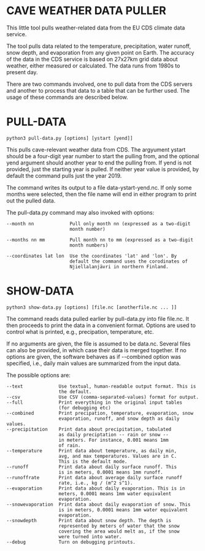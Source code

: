 
# CAVE WEATHER DATA PULLER

This little tool pulls weather-related data from the EU CDS climate data service.

The tool pulls data related to the temperature, precipitation, water runoff, snow depth,
and evaporation from any given point on Earth. The accuracy of the data in the CDS service
is based on 27x27km grid data about weather, either measured or calculated. The data runs
from 1980s to present day.

There are two commands involved, one to pull data from the CDS servers
and another to process that data to a table that can be further
used. The usage of these commands are described below.

# PULL-DATA



    python3 pull-data.py [options] [ystart [yend]]

This pulls cave-relevant weather data from CDS. The argyument ystart
should be a four-digit year number to start the pulling from, and
the optional yend argument should another year to end the pulling
from. If yend is not provided, just the starting year is pulled. If
neither year value is provided, by default the command pulls just
the year 2019.

The command writes its output to a file data-ystart-yend.nc. If only
some months were selected, then the file name will end in either
program to print out the pulled data.

The pull-data.py command may also invoked with options:

    --month nn             Pull only month nn (expressed as a two-digit
                           month number)

    --months nn mm         Pull month nn to mm (expressed as a two-digit
                           month numbers)

    --coordinates lat lon  Use the coordinates 'lat' and 'lon'. By 
                           default the command uses the corodinates of
                           Njiellalanjävri in northern Finland.


# SHOW-DATA



    python3 show-data.py [options] [file.nc [anotherfile.nc ... ]]

The command reads data pulled earlier by pull-data.py into file file.nc.
It then proceeds to print the data in a convenient format. Options
are used to control what is printed, e.g., precipation, temperature, etc.

If no arguments are given, the file is assumed to be
data.nc. Several files can also be provided, in which case their
data is merged together. If no options are given, the software
behaves as if --combined option was specified, i.e., daily main
values are summarized from the input data.

The possible options are:

    --text             Use textual, human-readable output format. This is
                       the default.
    --csv              Use CSV (comma-separated-values) format for output.
    --full             Print everything in the original input tables
                       (for debugging etc)
    --combined         Print precipation, temperature, evaporation, snow
                       evaporation, runoff, and snow depth as daily values.
    --precipitation    Print data about precipitation, tabulated
                       as daily preciptation -- rain or snow --
                       in meters. For instance, 0.001 means 1mm
                       of rain.
    --temperature      Print data about temperature, as daily min,
                       avg, and max temperatures. Values are in C.
                       This is the default mode.
    --runoff           Print data about daily surface runoff. This
                       is in meters, 0.0001 means 1mm runoff.
    --runoffrate       Print data about average daily surface runoff
                       rate, i.e., kg / (m^2 s^1).
    --evaporation      Print data about daily evaporation. This is in
                       meters, 0.0001 means 1mm water equivalent
                       evaporation.
    --snowevaporation  Print data about daily evaporation of snow. This
                       is in meters, 0.0001 means 1mm water equivalent
                       evaporation.
    --snowdepth        Print data about snow depth. The depth is
                       represented by meters of water that the snow
                       covering the area would melt as, if the snow
                       were turned into water.
    --debug            Turn on debugging printouts.


